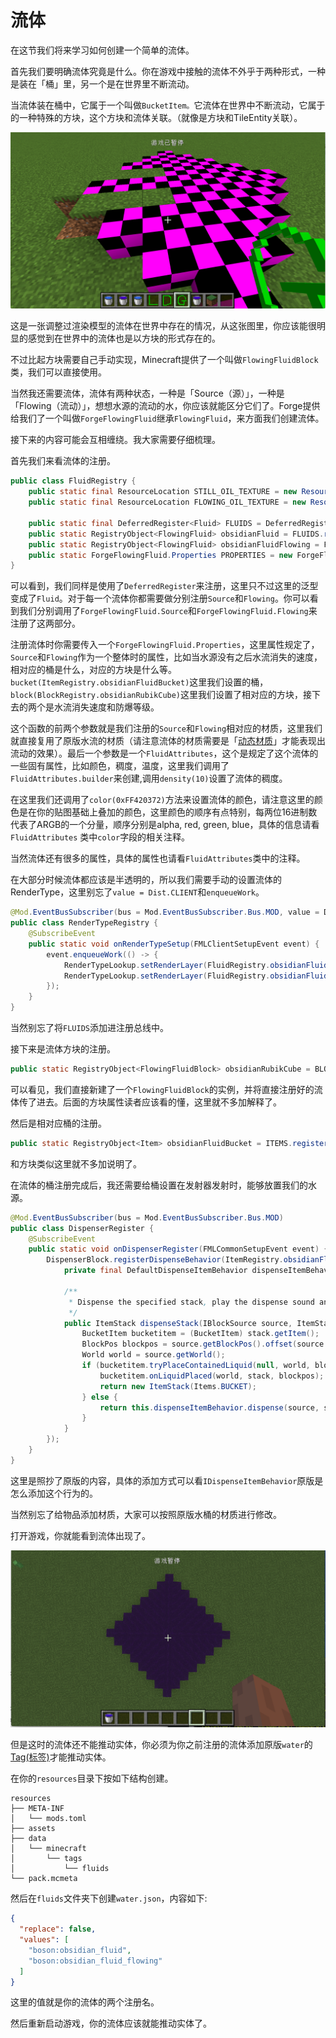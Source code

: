 # 流体

在这节我们将来学习如何创建一个简单的流体。

首先我们要明确流体究竟是什么。你在游戏中接触的流体不外乎于两种形式，一种是装在「桶」里，另一个是在世界里不断流动。

当流体装在桶中，它属于一个叫做`BucketItem。`它流体在世界中不断流动，它属于的一种特殊的方块，这个方块和流体关联。（就像是方块和TileEntity关联）。

![image-20200509191653391](firstfluid.assets/image-20200509191653391.png)

 这是一张调整过渲染模型的流体在世界中存在的情况，从这张图里，你应该能很明显的感觉到在世界中的流体也是以方块的形式存在的。

不过比起方块需要自己手动实现，Minecraft提供了一个叫做`FlowingFluidBlock`类，我们可以直接使用。

当然我还需要流体，流体有两种状态，一种是「Source（源）」，一种是「Flowing（流动）」，想想水源的流动的水，你应该就能区分它们了。Forge提供给我们了一个叫做`ForgeFlowingFluid`继承`FlowingFluid`，来方面我们创建流体。

接下来的内容可能会互相缠绕。我大家需要仔细梳理。

首先我们来看流体的注册。

```java
public class FluidRegistry {
    public static final ResourceLocation STILL_OIL_TEXTURE = new ResourceLocation("block/water_still");
    public static final ResourceLocation FLOWING_OIL_TEXTURE = new ResourceLocation("block/water_flow");

    public static final DeferredRegister<Fluid> FLUIDS = DeferredRegister.create(ForgeRegistries.FLUIDS, Utils.MOD_ID);
    public static RegistryObject<FlowingFluid> obsidianFluid = FLUIDS.register("obsidian_fluid", () -> new ForgeFlowingFluid.Source(FluidRegistry.PROPERTIES));
    public static RegistryObject<FlowingFluid> obsidianFluidFlowing = FLUIDS.register("obsidian_fluid_flowing", () -> new ForgeFlowingFluid.Flowing(FluidRegistry.PROPERTIES));
    public static ForgeFlowingFluid.Properties PROPERTIES = new ForgeFlowingFluid.Properties(obsidianFluid, obsidianFluidFlowing, FluidAttributes.builder(STILL_OIL_TEXTURE, FLOWING_OIL_TEXTURE).color(0xFF420372).density(4000).viscosity(4000)).bucket(ItemRegistry.obsidianFluidBucket).block(BlockRegistry.obsidianRubikCube).slopeFindDistance(3).explosionResistance(100F);
}
```

可以看到，我们同样是使用了`DeferredRegister`来注册，这里只不过这里的泛型变成了`Fluid`。对于每一个流体你都需要做分别注册`Source`和`Flowing`。你可以看到我们分别调用了`ForgeFlowingFluid.Source`和`ForgeFlowingFluid.Flowing`来注册了这两部分。

注册流体时你需要传入一个`ForgeFlowingFluid.Properties`，这里属性规定了，`Source`和`Flowing`作为一个整体时的属性，比如当水源没有之后水流消失的速度，相对应的桶是什么，对应的方块是什么等。`bucket(ItemRegistry.obsidianFluidBucket)`这里我们设置的桶，`block(BlockRegistry.obsidianRubikCube)`这里我们设置了相对应的方块，接下去的两个是水流消失速度和防爆等级。

这个函数的前两个参数就是我们注册的`Source`和`Flowing`相对应的材质，这里我们就直接复用了原版水流的材质（请注意流体的材质需要是「[动态材质](https://minecraft-zh.gamepedia.com/index.php?title=资源包)」才能表现出流动的效果）。最后一个参数是一个`FluidAttributes`，这个是规定了这个流体的一些固有属性，比如颜色，稠度，温度，这里我们调用了`FluidAttributes.builder`来创建,调用`density(10)`设置了流体的稠度。

在这里我们还调用了`color(0xFF420372)`方法来设置流体的颜色，请注意这里的颜色是在你的贴图基础上叠加的颜色，这里颜色的顺序有点特别，每两位16进制数代表了ARGB的一个分量，顺序分别是alpha, red, green, blue，具体的信息请看`FluidAttributes` 类中`color`字段的相关注释。

当然流体还有很多的属性，具体的属性也请看`FluidAttributes`类中的注释。

在大部分时候流体都应该是半透明的，所以我们需要手动的设置流体的RenderType，这里别忘了`value = Dist.CLIENT`和`enqueueWork`。

```java
@Mod.EventBusSubscriber(bus = Mod.EventBusSubscriber.Bus.MOD, value = Dist.CLIENT)
public class RenderTypeRegistry {
    @SubscribeEvent
    public static void onRenderTypeSetup(FMLClientSetupEvent event) {
        event.enqueueWork(() -> {
            RenderTypeLookup.setRenderLayer(FluidRegistry.obsidianFluid.get(), RenderType.getTranslucent());
            RenderTypeLookup.setRenderLayer(FluidRegistry.obsidianFluidFlowing.get(), RenderType.getTranslucent());
        });
    }
}
```

当然别忘了将`FLUIDS`添加进注册总线中。

接下来是流体方块的注册。

```java
public static RegistryObject<FlowingFluidBlock> obsidianRubikCube = BLOCKS.register("obsidian_fluid", () -> new FlowingFluidBlock(FluidRegistry.obsidianFluid, Block.Properties.create(Material.WATER).doesNotBlockMovement().hardnessAndResistance(100.0F).noDrops()));
```

可以看见，我们直接新建了一个`FlowingFluidBlock`的实例，并将直接注册好的流体传了进去。后面的方块属性读者应该看的懂，这里就不多加解释了。

然后是相对应桶的注册。

```java
public static RegistryObject<Item> obsidianFluidBucket = ITEMS.register("obsidian_fluid_bucket", () -> new BucketItem(FluidRegistry.obsidianFluid, new Item.Properties().group(ModGroup.itemGroup).containerItem(BUCKET)));
```

和方块类似这里就不多加说明了。

在流体的桶注册完成后，我还需要给桶设置在发射器发射时，能够放置我们的水源。

```java
@Mod.EventBusSubscriber(bus = Mod.EventBusSubscriber.Bus.MOD)
public class DispenserRegister {
    @SubscribeEvent
    public static void onDispenserRegister(FMLCommonSetupEvent event) {
        DispenserBlock.registerDispenseBehavior(ItemRegistry.obsidianFluidBucket.get(), new DefaultDispenseItemBehavior() {
            private final DefaultDispenseItemBehavior dispenseItemBehavior = new DefaultDispenseItemBehavior();

            /**
             * Dispense the specified stack, play the dispense sound and spawn particles.
             */
            public ItemStack dispenseStack(IBlockSource source, ItemStack stack) {
                BucketItem bucketitem = (BucketItem) stack.getItem();
                BlockPos blockpos = source.getBlockPos().offset(source.getBlockState().get(DispenserBlock.FACING));
                World world = source.getWorld();
                if (bucketitem.tryPlaceContainedLiquid(null, world, blockpos, null)) {
                    bucketitem.onLiquidPlaced(world, stack, blockpos);
                    return new ItemStack(Items.BUCKET);
                } else {
                    return this.dispenseItemBehavior.dispense(source, stack);
                }
            }
        });
    }
}
```

这里是照抄了原版的内容，具体的添加方式可以看`IDispenseItemBehavior`原版是怎么添加这个行为的。

当然别忘了给物品添加材质，大家可以按照原版水桶的材质进行修改。

打开游戏，你就能看到流体出现了。

![image-20200929123429107](firstfluid.assets/image-20200929123429107.png)

但是这时的流体还不能推动实体，你必须为你之前注册的流体添加原版`water`的[Tag(标签)](https://minecraft-zh.gamepedia.com/index.php?title=标签&variant=zh)才能推动实体。

在你的`resources`目录下按如下结构创建。

```
resources
├── META-INF
│   └── mods.toml
├── assets
├── data
│   └── minecraft
│       └── tags
│           └── fluids
└── pack.mcmeta
```

然后在`fluids`文件夹下创建`water.json`，内容如下:

```json
{
  "replace": false,
  "values": [
    "boson:obsidian_fluid",
    "boson:obsidian_fluid_flowing"
  ]
}
```

这里的值就是你的流体的两个注册名。

然后重新启动游戏，你的流体应该就能推动实体了。